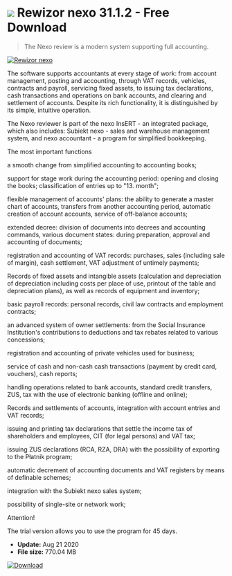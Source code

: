 # ![](https://cdn.softexe.net/static/icon/win.gif) Rewizor nexo 31.1.2 - Free Download

> The Nexo review is a modern system supporting full accounting.

[![Rewizor nexo](https://gallery.dpcdn.pl/imgc/Tools/48329/g_-_420x350_1.5_-_x20140311155310_0.png)](https://softexe.net/win/business/finance/rewizor-nexo:heda.html)

The software supports accountants at every stage of work: from account management, posting and accounting, through VAT records, vehicles, contracts and payroll, servicing fixed assets, to issuing tax declarations, cash transactions and operations on bank accounts, and clearing and settlement of accounts. Despite its rich functionality, it is distinguished by its simple, intuitive operation.
 
 The Nexo reviewer is part of the nexo InsERT - an integrated package, which also includes: Subiekt nexo - sales and warehouse management system, and nexo accountant - a program for simplified bookkeeping.
 
 The most important functions
 
 a smooth change from simplified accounting to accounting books;
 
 support for stage work during the accounting period: opening and closing the books; classification of entries up to "13. month";
 
 flexible management of accounts' plans: the ability to generate a master chart of accounts, transfers from another accounting period, automatic creation of account accounts, service of off-balance accounts;
 
 extended decree: division of documents into decrees and accounting commands, various document states: during preparation, approval and accounting of documents;
 
 registration and accounting of VAT records: purchases, sales (including sale of margin), cash settlement, VAT adjustment of untimely payments;
 
 Records of fixed assets and intangible assets (calculation and depreciation of depreciation including costs per place of use, printout of the table and depreciation plans), as well as records of equipment and inventory;
 
 basic payroll records: personal records, civil law contracts and employment contracts;
 
 an advanced system of owner settlements: from the Social Insurance Institution's contributions to deductions and tax rebates related to various concessions;
 
 registration and accounting of private vehicles used for business;
 
 service of cash and non-cash cash transactions (payment by credit card, vouchers), cash reports;
 
 handling operations related to bank accounts, standard credit transfers, ZUS, tax with the use of electronic banking (offline and online);
 
 Records and settlements of accounts, integration with account entries and VAT records;
 
 issuing and printing tax declarations that settle the income tax of shareholders and employees, CIT (for legal persons) and VAT tax;
 
 issuing ZUS declarations (RCA, RZA, DRA) with the possibility of exporting to the Płatnik program;
 
 automatic decrement of accounting documents and VAT registers by means of definable schemes;
 
 integration with the Subiekt nexo sales system;
 
 possibility of single-site or network work;
 
 Attention!
 
 The trial version allows you to use the program for 45 days.


- **Update:** Aug 21 2020
- **File size:** 770.04 MB

[![Download](https://cdn.softexe.net/static/img/download.png)](https://softexe.net/win/business/finance/rewizor-nexo:heda.html)

